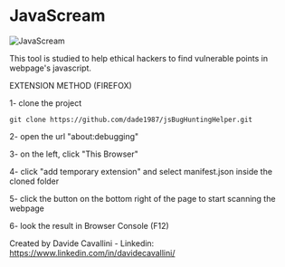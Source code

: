 # JavaScream

![JavaScream](https://github.com/dade1987/jsBugHuntingHelper/blob/main/images/JavaScream.jpeg?raw=true)

This tool is studied to help ethical hackers to find vulnerable points in webpage's javascript.

EXTENSION METHOD (FIREFOX)

1- clone the project
```
git clone https://github.com/dade1987/jsBugHuntingHelper.git
```

2- open the url "about:debugging"

3- on the left, click "This Browser"

4- click "add temporary extension" and select manifest.json inside the cloned folder

5- click the button on the bottom right of the page to start scanning the webpage

6- look the result in Browser Console (F12)

Created by Davide Cavallini - Linkedin: https://www.linkedin.com/in/davidecavallini/
